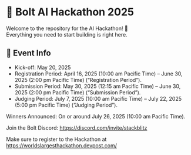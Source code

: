 # 🤖 Bolt AI Hackathon 2025

Welcome to the repository for the AI Hackathon! 🚀  
Everything you need to start building is right here.

## 📅 Event Info
- Kick-off: May 20, 2025
- Registration Period: April 16, 2025 (10:00 am Pacific Time) – June 30, 2025 (2:00 pm Pacific Time) (“Registration Period”).
- Submission Period: May 30, 2025 (12:15 am Pacific Time) – June 30, 2025 (2:00 pm Pacific Time) (“Submission Period”).
- Judging Period: July 7, 2025 (10:00 am Pacific Time) – July 22, 2025 (5:00 pm Pacific Time) (“Judging Period”).

Winners Announced: On or around July 26, 2025 (10:00 am Pacific Time).

Join the Bolt Discord: https://discord.com/invite/stackblitz

Make sure to register to the Hackathon at https://worldslargesthackathon.devpost.com/
